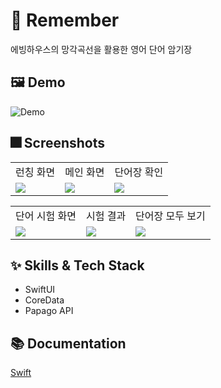 
# :iphone: Remember

에빙하우스의 망각곡선을 활용한 영어 단어 암기장

## :framed_picture: Demo

![Demo](https://user-images.githubusercontent.com/68676844/167009346-1b3f9ff7-df1a-4fe0-a1d9-6056002ae0c5.gif)



## :fireworks: Screenshots

<table>
   <tr>
    <td>런칭 화면</td>
     <td>메인 화면</td>
     <td>단어장 확인</td>
  </tr>
  <tr>
    <td><img src="https://user-images.githubusercontent.com/68676844/166998706-e548e58e-54a5-407d-8c7f-e83844064ad7.png"></td>
    <td><img src="https://user-images.githubusercontent.com/68676844/166998766-43eec77a-c02c-43d5-98ce-c391d7dd49e2.png"></td>
    <td><img src="https://user-images.githubusercontent.com/68676844/166999524-2cb7ac56-262f-4ddf-a2dc-d834fd693fae.png"></td>
  </tr>
 </table>
 
 <table>
   <tr>
    <td>단어 시험 화면</td>
     <td>시험 결과</td>
     <td>단어장 모두 보기</td>
  </tr>
  <tr>
    <td><img src="https://user-images.githubusercontent.com/68676844/166998816-336fc461-ea2c-4a4d-b6c1-5b0da93be8f5.png"></td>
    <td><img src="https://user-images.githubusercontent.com/68676844/166998853-e489159d-ceb1-42a5-9db1-a275ce6950bf.png"></td>
    <td><img src="https://user-images.githubusercontent.com/68676844/167000078-9f8c288c-6bbc-430b-a2c7-876ec4114ff1.png"></td>
  </tr>
 </table>


## :sparkles: Skills & Tech Stack

- SwiftUI
- CoreData
- Papago API

## :books: Documentation

[Swift](https://developer.apple.com/swift/)
